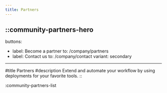 ```yaml
---
title: Partners
---
```


::community-partners-hero
---
buttons:
  - label: Become a partner
    to: /company/partners
  - label: Contact us
    to: /company/contact
    variant: secondary
---
#title
Partners
#description
Extend and automate your workflow by using deployments for your favorite tools.
::

:community-partners-list
